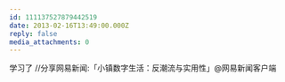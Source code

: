 ```yaml
---
id: 111137527879442519
date: 2013-02-16T13:49:00.000Z
reply: false
media_attachments: 0
---
```


学习了 //分享网易新闻:「小镇数字生活：反潮流与实用性」@网易新闻客户端 ​​​​

